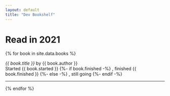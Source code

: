 ```yaml
---
layout: default
title: "Dev Bookshelf"
---
```

# Read in 2021

{% for book in site.data.books %}
  <p>
    <cite>{{ book.title }}</cite> by {{ book.author }}
    <br>
    <span>
      Started {{ book.started }}
      {%- if book.finished -%}
        , finished {{ book.finished }}
      {%- else -%}
        , still going
      {%- endif -%}
    </span>
  </p>

<hr>
{% endfor %}